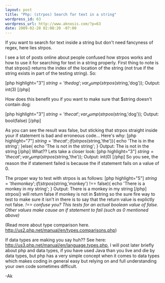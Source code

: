 ```yaml
--- 
layout: post
title: "Php: (strpos) Search for text in a string"
wordpress_id: 63
wordpress_url: http://www.aknosis.com/?p=63
date: 2009-02-28 02:08:20 -07:00
---
```

If you want to search for text inside a string but don't need fancyness of regex, here lies strpos.

I see a lot of posts online about people confused how strpos works and how to use it for searching for text in a string properly. First thing to note is that strpos() returns the index of the location of the string (not true if the string exists in part of the testing string).  So:

[php highlight="3"]
$string = 'thedog';
var_dump(strpos($string,'dog'));
Output: int(3)
[/php]

How does this benefit you if you want to make sure that $string doesn't contain dog:

[php highlight="3"]
$string = 'thecat';
var_dump(strpos($string,'dog'));
Output: bool(false)
[/php]

As you can see the result was false, but sticking that strpos straight inside your if statement is bad and erroneous code... Here's why:
[php highlight="7"]
$string = 'thecat';
if(strpos($string,'the')){
    echo 'The is in the string';
}else{
    echo 'The is not in the string';
}
Output: The is not in the string
[/php]
What?? Lets take a closer look:
[php highlight="3"]
$string = 'thecat';
var_dump(strpos($string,'the'));
Output: int(0)
[/php]
So you see, the reason the if statement failed is because the if statement fails on a value of 0.

The proper way to test with strpos is as follows:
[php highlight="5"]
$string = 'themonkey';
if(strpos($string,'monkey') !== false){
    echo 'There is a monkey in my string';
}
Output: There is a monkey in my string
[/php]
strpos() will return false if monkey is not in $string so the sure fire way to test to make sure it isn't in there is to say that the return value is explictly not false.<em> !== confuse you? This tests for an actual boolean value of false. Other values make cause an if statement to fail (such as 0 mentioned above)</em>

(Read more about type comparison here. <a href="http://us2.php.net/manual/en/types.comparisons.php" target="_blank">http://us2.php.net/manual/en/types.comparisons.php</a>)

If data types are making you say huh?? See here:  <a href="http://us3.php.net/manual/en/language.types.php" target="_blank">http://us3.php.net/manual/en/language.types.php</a>, I will post later briefly about php and data types,  if you have used Java than you live and die by data types,  but php has a very simple concept when it comes to data types which makes coding in general easy but relying on and full understanding your own code sometimes difficult.

-Ak
